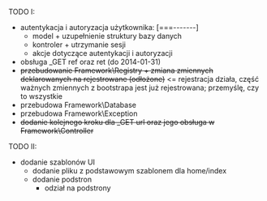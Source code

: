 TODO I:
  - autentykacja i autoryzacja użytkownika: [===-------]
    - model + uzupełnienie struktury bazy danych
    - kontroler + utrzymanie sesji
    - akcje dotyczące autentykacji i autoryzacji
  - obsługa _GET ref oraz ret (do 2014-01-31)
  - ~~przebudowanie Framework\Registry + zmiana zmiennych deklarowanych na rejestrowane (odłożone)~~ <= rejestracja działa, część ważnych zmiennych z bootstrapa jest już rejestrowana; przemyślę, czy to wszystkie
  - przebudowa Framework\Database
  - przebudowa Framework\Exception
  - ~~dodanie kolejnego kroku dla _GET url oraz jego obsługa w Framework\Controller~~

TODO II:
  - dodanie szablonów UI
    - dodanie pliku z podstawowym szablonem dla home/index
    - dodanie podstron
      - odział na podstrony  
  
